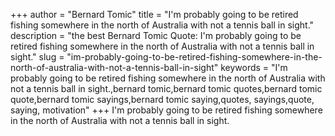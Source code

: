 +++
author = "Bernard Tomic"
title = "I'm probably going to be retired fishing somewhere in the north of Australia with not a tennis ball in sight."
description = "the best Bernard Tomic Quote: I'm probably going to be retired fishing somewhere in the north of Australia with not a tennis ball in sight."
slug = "im-probably-going-to-be-retired-fishing-somewhere-in-the-north-of-australia-with-not-a-tennis-ball-in-sight"
keywords = "I'm probably going to be retired fishing somewhere in the north of Australia with not a tennis ball in sight.,bernard tomic,bernard tomic quotes,bernard tomic quote,bernard tomic sayings,bernard tomic saying,quotes, sayings,quote, saying, motivation"
+++
I'm probably going to be retired fishing somewhere in the north of Australia with not a tennis ball in sight.
